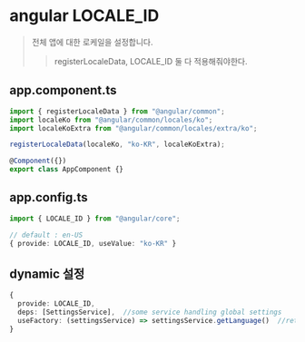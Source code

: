 # angular LOCALE_ID

> 전체 앱에 대한 로케일을 설정합니다.
>
> > registerLocaleData, LOCALE_ID 둘 다 적용해줘야한다.

## app.component.ts

```ts
import { registerLocaleData } from "@angular/common";
import localeKo from "@angular/common/locales/ko";
import localeKoExtra from "@angular/common/locales/extra/ko";

registerLocaleData(localeKo, "ko-KR", localeKoExtra);

@Component({})
export class AppComponent {}
```

## app.config.ts

```ts
import { LOCALE_ID } from "@angular/core";

// default : en-US
{ provide: LOCALE_ID, useValue: "ko-KR" }
```

## dynamic 설정

```ts
{
  provide: LOCALE_ID,
  deps: [SettingsService],  //some service handling global settings
  useFactory: (settingsService) => settingsService.getLanguage()  //returns locale string
}
```
